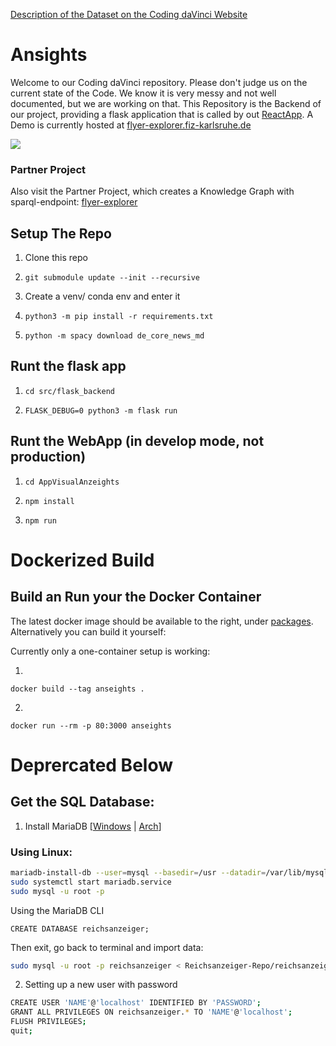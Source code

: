 [Description of the Dataset on the Coding daVinci Website](https://codingdavinci.de/daten/deutscher-reichsanzeiger-und-preussischer-staatsanzeiger)

# Ansights
Welcome to our Coding daVinci repository. Please don't judge us on the current state of the Code.
We  know it is very messy and not well documented, but we are working on that.
This Repository is the Backend of our project, providing a flask application that is called by out [ReactApp](https://github.com/SimeonAllmendinger/AppVisualAnzeights).
A Demo is currently hosted at [flyer-explorer.fiz-karlsruhe.de](https://flyer-explorer.fiz-karlsruhe.de)


![](data/animated_graph.gif)


### Partner Project
Also visit the Partner Project, which creates a Knowledge Graph with sparql-endpoint:
[flyer-explorer](https://github.com/ISE-FIZKarlsruhe/flyer-explorer)

## Setup The Repo
1. Clone this repo
2. 
    ```
    git submodule update --init --recursive
    ```
3. Create a venv/ conda env and enter it
4. 
    ```
    python3 -m pip install -r requirements.txt
    ```
5.
    ```
    python -m spacy download de_core_news_md
    ```
## Runt the flask app
1. 
    ```
    cd src/flask_backend
    ```
2. 
    ```
    FLASK_DEBUG=0 python3 -m flask run
    ```

## Runt the WebApp (in develop mode, not production)
1. 
    ```
    cd AppVisualAnzeights
    ```
2. 
    ```
    npm install
    ```
3. 
    ```
    npm run
    ```
    

# Dockerized Build
## Build an Run your the Docker Container
The latest docker image should be available to the right, under [packages](https://github.com/joelosw?tab=packages&repo_name=VisualAnzeights). Alternatively you can build it yourself:

Currently only a one-container setup is working:

1. 
```
docker build --tag anseights .
```
2. 
```
docker run --rm -p 80:3000 anseights
```

# Deprercated Below
## Get the SQL Database:
1. Install MariaDB \[[Windows](https://www.mariadbtutorial.com/getting-started/install-mariadb/) | [Arch](https://wiki.archlinux.org/title/MariaDB)\]

### Using Linux:
``` bash
mariadb-install-db --user=mysql --basedir=/usr --datadir=/var/lib/mysql
sudo systemctl start mariadb.service
sudo mysql -u root -p
```
Using the MariaDB CLI
```
CREATE DATABASE reichsanzeiger;
``` 
Then exit, go back to terminal and import data:
``` bash
sudo mysql -u root -p reichsanzeiger < Reichsanzeiger-Repo/reichsanzeiger.sql
```
2. Setting up a new user with password
``` bash
CREATE USER 'NAME'@'localhost' IDENTIFIED BY 'PASSWORD';
GRANT ALL PRIVILEGES ON reichsanzeiger.* TO 'NAME'@'localhost';
FLUSH PRIVILEGES;
quit;
```
